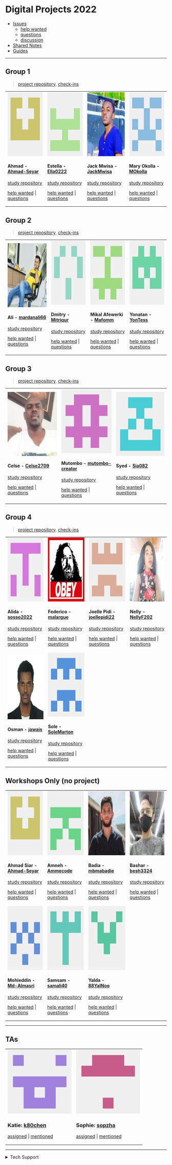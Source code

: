 <!-- BEGIN TOP -->

# Digital Projects 2022

- [Issues](https://github.com/MIT-ReACT/digital-projects-2022/issues?q=is%3Aopen)
  - [help wanted](https://github.com/MIT-ReACT/digital-projects-2022/issues?q=label%3A%22help%20wanted%22+is%3Aopen)
  - [questions](https://github.com/MIT-ReACT/digital-projects-2022/issues?q=label%3Aquestion+is%3Aopen)
  - [discussion](https://github.com/MIT-ReACT/digital-projects-2022/issues?q=label%3Adiscussion+is%3Aopen)
- [Shared Notes](./shared-notes)
- [Guides](./guides)

---

<!-- END TOP -->

<!-- BEGIN GROUPS -->

## Group 1

> [project repository](https://github.com/MIT-ReACT/group-1-2022),
> [check-ins](https://github.com/MIT-ReACT/digital-projects-2022/issues?q=label%3Acheck-in+label%3A%22Group%201%22)

<table><tr><td>

<img src="./admin/assets/avatars/Ahmad-Seyar.png" height="200px" width="200px" alt="Ahmad-Seyar avatar" />

<h4 id="Ahmad-Seyar">Ahmad - <a href="https://github.com/Ahmad-Seyar">Ahmad-Seyar</a></h4>

[study repository](https://github.com/Ahmad-Seyar/learning-in-public)

[help wanted](https://github.com/MIT-ReACT/digital-projects-2022/issues/?q=author%3AAhmad-Seyar+label%3A%22help%20wanted%22)
\|
[questions](https://github.com/MIT-ReACT/digital-projects-2022/issues/?q=author%3AAhmad-Seyar+label%3A%22question%22)

</td><td>

<img src="./admin/assets/avatars/Ella0222.png" height="200px" width="200px" alt="Ella0222 avatar" />

<h4 id="Ella0222">Estella - <a href="https://github.com/Ella0222">Ella0222</a></h4>

[study repository](https://github.com/Ella0222/learning-in-public)

[help wanted](https://github.com/MIT-ReACT/digital-projects-2022/issues/?q=author%3AElla0222+label%3A%22help%20wanted%22)
\|
[questions](https://github.com/MIT-ReACT/digital-projects-2022/issues/?q=author%3AElla0222+label%3A%22question%22)

</td><td>

<img src="./admin/assets/avatars/JackMwisa.png" height="200px" width="200px" alt="JackMwisa avatar" />

<h4 id="JackMwisa">Jack Mwisa - <a href="https://github.com/JackMwisa">JackMwisa</a></h4>

[study repository](https://github.com/JackMwisa/learning-in-public)

[help wanted](https://github.com/MIT-ReACT/digital-projects-2022/issues/?q=author%3AJackMwisa+label%3A%22help%20wanted%22)
\|
[questions](https://github.com/MIT-ReACT/digital-projects-2022/issues/?q=author%3AJackMwisa+label%3A%22question%22)

</td><td>

<img src="./admin/assets/avatars/MOkolla.png" height="200px" width="200px" alt="MOkolla avatar" />

<h4 id="MOkolla">Mary Okolla - <a href="https://github.com/MOkolla">MOkolla</a></h4>

[study repository](https://github.com/MOkolla/learning-in-public)

[help wanted](https://github.com/MIT-ReACT/digital-projects-2022/issues/?q=author%3AMOkolla+label%3A%22help%20wanted%22)
\|
[questions](https://github.com/MIT-ReACT/digital-projects-2022/issues/?q=author%3AMOkolla+label%3A%22question%22)

</td></tr></table>

## Group 2

> [project repository](https://github.com/MIT-ReACT/group-2-2022),
> [check-ins](https://github.com/MIT-ReACT/digital-projects-2022/issues?q=label%3Acheck-in+label%3A%22Group%202%22)

<table><tr><td>

<img src="./admin/assets/avatars/mardanali66.png" height="200px" width="200px" alt="mardanali66 avatar" />

<h4 id="mardanali66">Ali - <a href="https://github.com/mardanali66">mardanali66</a></h4>

[study repository](https://github.com/mardanali66/learning-in-public)

[help wanted](https://github.com/MIT-ReACT/digital-projects-2022/issues/?q=author%3Amardanali66+label%3A%22help%20wanted%22)
\|
[questions](https://github.com/MIT-ReACT/digital-projects-2022/issues/?q=author%3Amardanali66+label%3A%22question%22)

</td><td>

<img src="./admin/assets/avatars/Mitriqur.png" height="200px" width="200px" alt="Mitriqur avatar" />

<h4 id="Mitriqur">Dmitry - <a href="https://github.com/Mitriqur">Mitriqur</a></h4>

[study repository](https://github.com/Mitriqur/learning-in-public)

[help wanted](https://github.com/MIT-ReACT/digital-projects-2022/issues/?q=author%3AMitriqur+label%3A%22help%20wanted%22)
\|
[questions](https://github.com/MIT-ReACT/digital-projects-2022/issues/?q=author%3AMitriqur+label%3A%22question%22)

</td><td>

<img src="./admin/assets/avatars/Mafomm.png" height="200px" width="200px" alt="Mafomm avatar" />

<h4 id="Mafomm">Mikal Afewerki - <a href="https://github.com/Mafomm">Mafomm</a></h4>

[study repository](https://github.com/Mafomm/learning-in-public)

[help wanted](https://github.com/MIT-ReACT/digital-projects-2022/issues/?q=author%3AMafomm+label%3A%22help%20wanted%22)
\|
[questions](https://github.com/MIT-ReACT/digital-projects-2022/issues/?q=author%3AMafomm+label%3A%22question%22)

</td><td>

<img src="./admin/assets/avatars/YonTess.png" height="200px" width="200px" alt="YonTess avatar" />

<h4 id="YonTess">Yonatan - <a href="https://github.com/YonTess">YonTess</a></h4>

[study repository](https://github.com/YonTess/learning-in-public)

[help wanted](https://github.com/MIT-ReACT/digital-projects-2022/issues/?q=author%3AYonTess+label%3A%22help%20wanted%22)
\|
[questions](https://github.com/MIT-ReACT/digital-projects-2022/issues/?q=author%3AYonTess+label%3A%22question%22)

</td></tr></table>

## Group 3

> [project repository](https://github.com/MIT-ReACT/group-3-2022),
> [check-ins](https://github.com/MIT-ReACT/digital-projects-2022/issues?q=label%3Acheck-in+label%3A%22Group%203%22)

<table><tr><td>

<img src="./admin/assets/avatars/Celse2709.png" height="200px" width="200px" alt="Celse2709 avatar" />

<h4 id="Celse2709">Celse - <a href="https://github.com/Celse2709">Celse2709</a></h4>

[study repository](https://github.com/Celse2709/learning-in-public)

[help wanted](https://github.com/MIT-ReACT/digital-projects-2022/issues/?q=author%3ACelse2709+label%3A%22help%20wanted%22)
\|
[questions](https://github.com/MIT-ReACT/digital-projects-2022/issues/?q=author%3ACelse2709+label%3A%22question%22)

</td><td>

<img src="./admin/assets/avatars/mutombo-creator.png" height="200px" width="200px" alt="mutombo-creator avatar" />

<h4 id="mutombo-creator">Mutombo - <a href="https://github.com/mutombo-creator">mutombo-creator</a></h4>

[study repository](https://github.com/mutombo-creator/learning-in-public)

[help wanted](https://github.com/MIT-ReACT/digital-projects-2022/issues/?q=author%3Amutombo-creator+label%3A%22help%20wanted%22)
\|
[questions](https://github.com/MIT-ReACT/digital-projects-2022/issues/?q=author%3Amutombo-creator+label%3A%22question%22)

</td><td>

<img src="./admin/assets/avatars/Sia082.png" height="200px" width="200px" alt="Sia082 avatar" />

<h4 id="Sia082">Syed - <a href="https://github.com/Sia082">Sia082</a></h4>

[study repository](https://github.com/Sia082/learning-in-public)

[help wanted](https://github.com/MIT-ReACT/digital-projects-2022/issues/?q=author%3ASia082+label%3A%22help%20wanted%22)
\|
[questions](https://github.com/MIT-ReACT/digital-projects-2022/issues/?q=author%3ASia082+label%3A%22question%22)

</td></tr></table>

## Group 4

> [project repository](https://github.com/MIT-ReACT/group-4-2022),
> [check-ins](https://github.com/MIT-ReACT/digital-projects-2022/issues?q=label%3Acheck-in+label%3A%22Group%204%22)

<table><tr><td>

<img src="./admin/assets/avatars/sosso2022.png" height="200px" width="200px" alt="sosso2022 avatar" />

<h4 id="sosso2022">Alida - <a href="https://github.com/sosso2022">sosso2022</a></h4>

[study repository](https://github.com/sosso2022/learning-in-public)

[help wanted](https://github.com/MIT-ReACT/digital-projects-2022/issues/?q=author%3Asosso2022+label%3A%22help%20wanted%22)
\|
[questions](https://github.com/MIT-ReACT/digital-projects-2022/issues/?q=author%3Asosso2022+label%3A%22question%22)

</td><td>

<img src="./admin/assets/avatars/malargue.png" height="200px" width="200px" alt="malargue avatar" />

<h4 id="malargue">Federico - <a href="https://github.com/malargue">malargue</a></h4>

[study repository](https://github.com/malargue/learning-in-public)

[help wanted](https://github.com/MIT-ReACT/digital-projects-2022/issues/?q=author%3Amalargue+label%3A%22help%20wanted%22)
\|
[questions](https://github.com/MIT-ReACT/digital-projects-2022/issues/?q=author%3Amalargue+label%3A%22question%22)

</td><td>

<img src="./admin/assets/avatars/joellepidi22.png" height="200px" width="200px" alt="joellepidi22 avatar" />

<h4 id="joellepidi22">Joelle Pidi - <a href="https://github.com/joellepidi22">joellepidi22</a></h4>

[study repository](https://github.com/joellepidi22/learning-in-public)

[help wanted](https://github.com/MIT-ReACT/digital-projects-2022/issues/?q=author%3Ajoellepidi22+label%3A%22help%20wanted%22)
\|
[questions](https://github.com/MIT-ReACT/digital-projects-2022/issues/?q=author%3Ajoellepidi22+label%3A%22question%22)

</td><td>

<img src="./admin/assets/avatars/NellyF202.png" height="200px" width="200px" alt="NellyF202 avatar" />

<h4 id="NellyF202">Nelly - <a href="https://github.com/NellyF202">NellyF202</a></h4>

[study repository](https://github.com/NellyF202/learning-in-public)

[help wanted](https://github.com/MIT-ReACT/digital-projects-2022/issues/?q=author%3ANellyF202+label%3A%22help%20wanted%22)
\|
[questions](https://github.com/MIT-ReACT/digital-projects-2022/issues/?q=author%3ANellyF202+label%3A%22question%22)

</td></tr><tr><td>

<img src="./admin/assets/avatars/jawais.png" height="200px" width="200px" alt="jawais avatar" />

<h4 id="jawais">Osman - <a href="https://github.com/jawais">jawais</a></h4>

[study repository](https://github.com/jawais/learning-in-public)

[help wanted](https://github.com/MIT-ReACT/digital-projects-2022/issues/?q=author%3Ajawais+label%3A%22help%20wanted%22)
\|
[questions](https://github.com/MIT-ReACT/digital-projects-2022/issues/?q=author%3Ajawais+label%3A%22question%22)

</td><td>

<img src="./admin/assets/avatars/SoleMarton.png" height="200px" width="200px" alt="SoleMarton avatar" />

<h4 id="SoleMarton">Sole - <a href="https://github.com/SoleMarton">SoleMarton</a></h4>

[study repository](https://github.com/SoleMarton/learning-in-public)

[help wanted](https://github.com/MIT-ReACT/digital-projects-2022/issues/?q=author%3ASoleMarton+label%3A%22help%20wanted%22)
\|
[questions](https://github.com/MIT-ReACT/digital-projects-2022/issues/?q=author%3ASoleMarton+label%3A%22question%22)

</td></tr></table>

## Workshops Only (no project)

<table><tr><td>

<img src="./admin/assets/avatars/Ahmad-Seyar.png" height="200px" width="200px" alt="Ahmad-Seyar avatar" />

<h4 id="Ahmad-Seyar">Ahmad Siar - <a href="https://github.com/Ahmad-Seyar">Ahmad-Seyar</a></h4>

[study repository](https://github.com/Ahmad-Seyar/learning-in-public)

[help wanted](https://github.com/MIT-ReACT/digital-projects-2022/issues/?q=author%3AAhmad-Seyar+label%3A%22help%20wanted%22)
\|
[questions](https://github.com/MIT-ReACT/digital-projects-2022/issues/?q=author%3AAhmad-Seyar+label%3A%22question%22)

</td><td>

<img src="./admin/assets/avatars/Ammecode.png" height="200px" width="200px" alt="Ammecode avatar" />

<h4 id="Ammecode">Amneh - <a href="https://github.com/Ammecode">Ammecode</a></h4>

[study repository](https://github.com/Ammecode/learning-in-public)

[help wanted](https://github.com/MIT-ReACT/digital-projects-2022/issues/?q=author%3AAmmecode+label%3A%22help%20wanted%22)
\|
[questions](https://github.com/MIT-ReACT/digital-projects-2022/issues/?q=author%3AAmmecode+label%3A%22question%22)

</td><td>

<img src="./admin/assets/avatars/mbmabadie.png" height="200px" width="200px" alt="mbmabadie avatar" />

<h4 id="mbmabadie">Badia - <a href="https://github.com/mbmabadie">mbmabadie</a></h4>

[study repository](https://github.com/mbmabadie/learning-in-public)

[help wanted](https://github.com/MIT-ReACT/digital-projects-2022/issues/?q=author%3Ambmabadie+label%3A%22help%20wanted%22)
\|
[questions](https://github.com/MIT-ReACT/digital-projects-2022/issues/?q=author%3Ambmabadie+label%3A%22question%22)

</td><td>

<img src="./admin/assets/avatars/besh3324.png" height="200px" width="200px" alt="besh3324 avatar" />

<h4 id="besh3324">Bashar - <a href="https://github.com/besh3324">besh3324</a></h4>

[study repository](https://github.com/besh3324/learning-in-public)

[help wanted](https://github.com/MIT-ReACT/digital-projects-2022/issues/?q=author%3Abesh3324+label%3A%22help%20wanted%22)
\|
[questions](https://github.com/MIT-ReACT/digital-projects-2022/issues/?q=author%3Abesh3324+label%3A%22question%22)

</td></tr><tr><td>

<img src="./admin/assets/avatars/Md-Almasri.png" height="200px" width="200px" alt="Md-Almasri avatar" />

<h4 id="Md-Almasri">Mohieddin - <a href="https://github.com/Md-Almasri">Md-Almasri</a></h4>

[study repository](https://github.com/Md-Almasri/learning-in-public)

[help wanted](https://github.com/MIT-ReACT/digital-projects-2022/issues/?q=author%3AMd-Almasri+label%3A%22help%20wanted%22)
\|
[questions](https://github.com/MIT-ReACT/digital-projects-2022/issues/?q=author%3AMd-Almasri+label%3A%22question%22)

</td><td>

<img src="./admin/assets/avatars/samali40.png" height="200px" width="200px" alt="samali40 avatar" />

<h4 id="samali40">Samsam - <a href="https://github.com/samali40">samali40</a></h4>

[study repository](https://github.com/samali40/learning-in-public)

[help wanted](https://github.com/MIT-ReACT/digital-projects-2022/issues/?q=author%3Asamali40+label%3A%22help%20wanted%22)
\|
[questions](https://github.com/MIT-ReACT/digital-projects-2022/issues/?q=author%3Asamali40+label%3A%22question%22)

</td><td>

<img src="./admin/assets/avatars/88YalNoo.png" height="200px" width="200px" alt="88YalNoo avatar" />

<h4 id="88YalNoo">Yalda - <a href="https://github.com/88YalNoo">88YalNoo</a></h4>

[study repository](https://github.com/88YalNoo/learning-in-public)

[help wanted](https://github.com/MIT-ReACT/digital-projects-2022/issues/?q=author%3A88YalNoo+label%3A%22help%20wanted%22)
\|
[questions](https://github.com/MIT-ReACT/digital-projects-2022/issues/?q=author%3A88YalNoo+label%3A%22question%22)

</td></tr></table>

---

<!-- END GROUPS -->

<!-- BEGIN TAS -->

## TAs

<table><tr><td>

<img src="./admin/assets/avatars/k80chen.png" height="200px" width="200px" alt="k80chen avatar" />

<h3 id="k80chen">Katie: <a href="https://github.com/k80chen">k80chen</a></h3>

<a href="https://github.com/MIT-ReACT/digital-projects-2022/issues?q=assignee%3Ak80chen">assigned</a>
\|
<a href="https://github.com/MIT-ReACT/digital-projects-2022/issues?q=mentions%3Ak80chen">mentioned</a>

</td><td>

<img src="./admin/assets/avatars/sopzha.png" height="200px" width="200px" alt="sopzha avatar" />

<h3 id="sopzha">Sophie: <a href="https://github.com/sopzha">sopzha</a></h3>

<a href="https://github.com/MIT-ReACT/digital-projects-2022/issues?q=assignee%3Asopzha">assigned</a>
\|
<a href="https://github.com/MIT-ReACT/digital-projects-2022/issues?q=mentions%3Asopzha">mentioned</a>

</td></tr></table>

---

<!-- END TAS -->

<!-- BEGIN TECHSUPPORT -->
<details>
<summary>Tech Support</summary>

<a href="https://rubberduckdebugging.com/" target="_blank"><img alt="Rubber Ducky" src="./admin/assets/rubber-ducky.png"/></a>

</details>

<!-- END TECHSUPPORT -->
